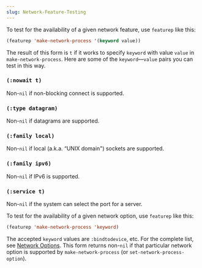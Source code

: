 ```yaml
---
slug: Network-Feature-Testing
---
```


To test for the availability of a given network feature, use `featurep` like this:

```lisp
(featurep 'make-network-process '(keyword value))
```

The result of this form is `t` if it works to specify `keyword` with value `value` in `make-network-process`. Here are some of the `keyword`—`value` pairs you can test in this way.

### `(:nowait t)`

Non-`nil` if non-blocking connect is supported.

### `(:type datagram)`

Non-`nil` if datagrams are supported.

### `(:family local)`

Non-`nil` if local (a.k.a. “UNIX domain") sockets are supported.

### `(:family ipv6)`

Non-`nil` if IPv6 is supported.

### `(:service t)`

Non-`nil` if the system can select the port for a server.

To test for the availability of a given network option, use `featurep` like this:

```lisp
(featurep 'make-network-process 'keyword)
```

The accepted `keyword` values are `:bindtodevice`, etc. For the complete list, see [Network Options](/docs/elisp/Network-Options). This form returns non-`nil` if that particular network option is supported by `make-network-process` (or `set-network-process-option`).
